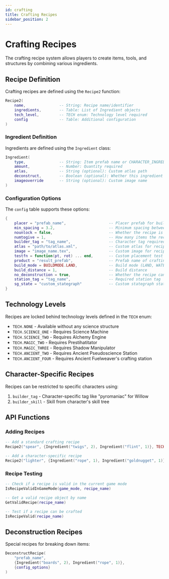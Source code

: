 ```yaml
---
id: crafting
title: Crafting Recipes
sidebar_position: 2
---
```


# Crafting Recipes

The crafting recipe system allows players to create items, tools, and structures by combining various ingredients.

## Recipe Definition

Crafting recipes are defined using the `Recipe2` function:

```lua
Recipe2(
    name,               -- String: Recipe name/identifier
    ingredients,        -- Table: List of Ingredient objects
    tech_level,         -- TECH enum: Technology level required
    config              -- Table: Additional configuration
)
```

### Ingredient Definition

Ingredients are defined using the `Ingredient` class:

```lua
Ingredient(
    type,               -- String: Item prefab name or CHARACTER_INGREDIENT enum
    amount,             -- Number: Quantity required
    atlas,              -- String (optional): Custom atlas path
    deconstruct,        -- Boolean (optional): Whether this ingredient is returned on deconstruction
    imageoverride       -- String (optional): Custom image name
)
```

### Configuration Options

The `config` table supports these options:

```lua
{
    placer = "prefab_name",                   -- Placer prefab for buildables
    min_spacing = 3.2,                        -- Minimum spacing between placeable objects
    nounlock = false,                         -- Whether the recipe is unlocked by default
    numtogive = 1,                            -- How many items the recipe produces
    builder_tag = "tag_name",                 -- Character tag required to craft
    atlas = "path/to/atlas.xml",              -- Custom atlas for recipe icon
    image = "image_name.tex",                 -- Custom image for recipe icon
    testfn = function(pt, rot) ... end,       -- Custom placement test function
    product = "result_prefab",                -- Prefab name of crafting result
    build_mode = BUILDMODE.LAND,              -- Build mode (LAND, WATER, etc.)
    build_distance = 1,                       -- Build distance
    no_deconstruction = true,                 -- Whether the recipe can be deconstructed
    station_tag = "tag_name",                 -- Required station tag
    sg_state = "custom_stategraph"            -- Custom stategraph state for crafting
}
```

## Technology Levels

Recipes are locked behind technology levels defined in the `TECH` enum:

- `TECH.NONE` - Available without any science structure
- `TECH.SCIENCE_ONE` - Requires Science Machine
- `TECH.SCIENCE_TWO` - Requires Alchemy Engine
- `TECH.MAGIC_TWO` - Requires Prestihatitator
- `TECH.MAGIC_THREE` - Requires Shadow Manipulator
- `TECH.ANCIENT_TWO` - Requires Ancient Pseudoscience Station
- `TECH.ANCIENT_FOUR` - Requires Ancient Fuelweaver's crafting station

## Character-Specific Recipes

Recipes can be restricted to specific characters using:

1. `builder_tag` - Character-specific tag like "pyromaniac" for Willow
2. `builder_skill` - Skill from character's skill tree

## API Functions

### Adding Recipes

```lua
-- Add a standard crafting recipe
Recipe2("spear", {Ingredient("twigs", 2), Ingredient("flint", 1)}, TECH.NONE)

-- Add a character-specific recipe
Recipe2("lighter", {Ingredient("rope", 1), Ingredient("goldnugget", 1)}, TECH.NONE, {builder_tag="pyromaniac"})
```

### Recipe Testing

```lua
-- Check if a recipe is valid in the current game mode
IsRecipeValidInGameMode(game_mode, recipe_name)

-- Get a valid recipe object by name
GetValidRecipe(recipe_name)

-- Test if a recipe can be crafted
IsRecipeValid(recipe_name)
```

## Deconstruction Recipes

Special recipes for breaking down items:

```lua
DeconstructRecipe(
    "prefab_name",
    {Ingredient("boards", 2), Ingredient("rope", 1)},
    {config_options}
)
``` 